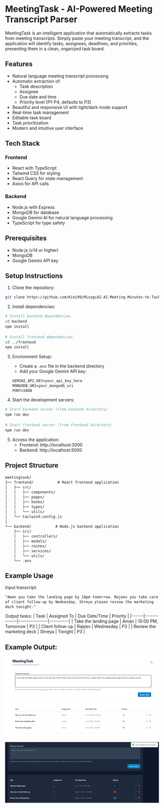 # MeetingTask - AI-Powered Meeting Transcript Parser

MeetingTask is an intelligent application that automatically extracts tasks from meeting transcripts. Simply paste your meeting transcript, and the application will identify tasks, assignees, deadlines, and priorities, presenting them in a clean, organized task board.

## Features

- Natural language meeting transcript processing
- Automatic extraction of:
  - Task description
  - Assignee
  - Due date and time
  - Priority level (P1-P4, defaults to P3)
- Beautiful and responsive UI with light/dark mode support
- Real-time task management
- Editable task board
- Task prioritization
- Modern and intuitive user interface

## Tech Stack

### Frontend
- React with TypeScript
- Tailwind CSS for styling
- React Query for state management
- Axios for API calls

### Backend
- Node.js with Express
- MongoDB for database
- Google Gemini AI for natural language processing
- TypeScript for type safety

## Prerequisites

- Node.js (v14 or higher)
- MongoDB
- Google Gemini API key

## Setup Instructions

1. Clone the repository:
```bash
git clone https://github.com/Kini99/MisogiAI-AI-Meeting-Minutes-to-Task-Converter.git
```

2. Install dependencies:
```bash
# Install backend dependencies
cd backend
npm install

# Install frontend dependencies
cd ../frontend
npm install
```

3. Environment Setup:
   - Create a `.env` file in the backend directory
   - Add your Google Gemini API key:
   ```
   GEMINI_API_KEY=your_api_key_here
   MONGODB_URI=your_mongodb_uri
   PORT=5000
   ```

4. Start the development servers:
```bash
# Start backend server (from backend directory)
npm run dev

# Start frontend server (from frontend directory)
npm run dev
```

5. Access the application:
   - Frontend: http://localhost:3000
   - Backend: http://localhost:5000

## Project Structure

```
meetingtask/
├── frontend/           # React frontend application
│   ├── src/
│   │   ├── components/
│   │   ├── pages/
│   │   ├── hooks/
│   │   ├── types/
│   │   └── utils/
│   └── tailwind.config.js
│
└── backend/           # Node.js backend application
    ├── src/
    │   ├── controllers/
    │   ├── models/
    │   ├── routes/
    │   ├── services/
    │   └── utils/
    └── .env
```

## Example Usage

Input transcript:
```
"Aman you take the landing page by 10pm tomorrow. Rajeev you take care of client follow-up by Wednesday. Shreya please review the marketing deck tonight."
```

Output tasks:
| Task | Assigned To | Due Date/Time | Priority |
|------|-------------|---------------|----------|
| Take the landing page | Aman | 10:00 PM, Tomorrow | P3 |
| Client follow-up | Rajeev | Wednesday | P3 |
| Review the marketing deck | Shreya | Tonight | P3 |

## Example Output:

![image1](./image1.png)

![image2](./image2.png)